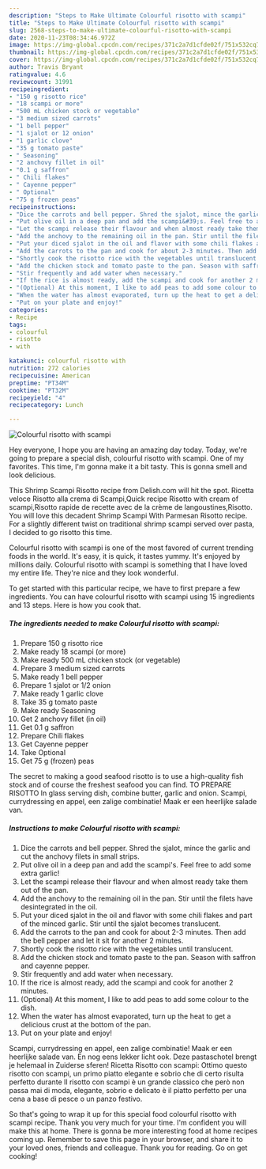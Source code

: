 ```yaml
---
description: "Steps to Make Ultimate Colourful risotto with scampi"
title: "Steps to Make Ultimate Colourful risotto with scampi"
slug: 2568-steps-to-make-ultimate-colourful-risotto-with-scampi
date: 2020-11-23T08:34:46.972Z
image: https://img-global.cpcdn.com/recipes/371c2a7d1cfde02f/751x532cq70/colourful-risotto-with-scampi-recipe-main-photo.jpg
thumbnail: https://img-global.cpcdn.com/recipes/371c2a7d1cfde02f/751x532cq70/colourful-risotto-with-scampi-recipe-main-photo.jpg
cover: https://img-global.cpcdn.com/recipes/371c2a7d1cfde02f/751x532cq70/colourful-risotto-with-scampi-recipe-main-photo.jpg
author: Travis Bryant
ratingvalue: 4.6
reviewcount: 31991
recipeingredient:
- "150 g risotto rice"
- "18 scampi or more"
- "500 mL chicken stock or vegetable"
- "3 medium sized carrots"
- "1 bell pepper"
- "1 sjalot or 12 onion"
- "1 garlic clove"
- "35 g tomato paste"
- " Seasoning"
- "2 anchovy fillet in oil"
- "0.1 g saffron"
- " Chili flakes"
- " Cayenne pepper"
- " Optional"
- "75 g frozen peas"
recipeinstructions:
- "Dice the carrots and bell pepper. Shred the sjalot, mince the garlic and cut the anchovy filets in small strips."
- "Put olive oil in a deep pan and add the scampi&#39;s. Feel free to add some extra garlic!"
- "Let the scampi release their flavour and when almost ready take them out of the pan."
- "Add the anchovy to the remaining oil in the pan. Stir until the filets have desintegrated in the oil."
- "Put your diced sjalot in the oil and flavor with some chili flakes and part of the minced garlic. Stir until the sjalot becomes translucent."
- "Add the carrots to the pan and cook for about 2-3 minutes. Then add the bell pepper and let it sit for another 2 minutes."
- "Shortly cook the risotto rice with the vegetables until translucent."
- "Add the chicken stock and tomato paste to the pan. Season with saffron and cayenne pepper."
- "Stir frequently and add water when necessary."
- "If the rice is almost ready, add the scampi and cook for another 2 minutes."
- "(Optional) At this moment, I like to add peas to add some colour to the dish."
- "When the water has almost evaporated, turn up the heat to get a delicious crust at the bottom of the pan."
- "Put on your plate and enjoy!"
categories:
- Recipe
tags:
- colourful
- risotto
- with

katakunci: colourful risotto with 
nutrition: 272 calories
recipecuisine: American
preptime: "PT34M"
cooktime: "PT32M"
recipeyield: "4"
recipecategory: Lunch

---
```



![Colourful risotto with scampi](https://img-global.cpcdn.com/recipes/371c2a7d1cfde02f/751x532cq70/colourful-risotto-with-scampi-recipe-main-photo.jpg)

Hey everyone, I hope you are having an amazing day today. Today, we're going to prepare a special dish, colourful risotto with scampi. One of my favorites. This time, I'm gonna make it a bit tasty. This is gonna smell and look delicious.

This Shrimp Scampi Risotto recipe from Delish.com will hit the spot. Ricetta veloce Risotto alla crema di Scampi,Quick recipe Risotto with cream of scampi,Risotto rapide de recette avec de la crème de langoustines,Risotto. You will love this decadent Shrimp Scampi With Parmesan Risotto recipe. For a slightly different twist on traditional shrimp scampi served over pasta, I decided to go risotto this time.

Colourful risotto with scampi is one of the most favored of current trending foods in the world. It's easy, it is quick, it tastes yummy. It's enjoyed by millions daily. Colourful risotto with scampi is something that I have loved my entire life. They're nice and they look wonderful.


To get started with this particular recipe, we have to first prepare a few ingredients. You can have colourful risotto with scampi using 15 ingredients and 13 steps. Here is how you cook that.

<!--inarticleads1-->

##### The ingredients needed to make Colourful risotto with scampi:

1. Prepare 150 g risotto rice
1. Make ready 18 scampi (or more)
1. Make ready 500 mL chicken stock (or vegetable)
1. Prepare 3 medium sized carrots
1. Make ready 1 bell pepper
1. Prepare 1 sjalot or 1/2 onion
1. Make ready 1 garlic clove
1. Take 35 g tomato paste
1. Make ready  Seasoning
1. Get 2 anchovy fillet (in oil)
1. Get 0.1 g saffron
1. Prepare  Chili flakes
1. Get  Cayenne pepper
1. Take  Optional
1. Get 75 g (frozen) peas


The secret to making a good seafood risotto is to use a high-quality fish stock and of course the freshest seafood you can find. TO PREPARE RISOTTO In glass serving dish, combine butter, garlic and onion. Scampi, currydressing en appel, een zalige combinatie! Maak er een heerlijke salade van. 

<!--inarticleads2-->

##### Instructions to make Colourful risotto with scampi:

1. Dice the carrots and bell pepper. Shred the sjalot, mince the garlic and cut the anchovy filets in small strips.
1. Put olive oil in a deep pan and add the scampi&#39;s. Feel free to add some extra garlic!
1. Let the scampi release their flavour and when almost ready take them out of the pan.
1. Add the anchovy to the remaining oil in the pan. Stir until the filets have desintegrated in the oil.
1. Put your diced sjalot in the oil and flavor with some chili flakes and part of the minced garlic. Stir until the sjalot becomes translucent.
1. Add the carrots to the pan and cook for about 2-3 minutes. Then add the bell pepper and let it sit for another 2 minutes.
1. Shortly cook the risotto rice with the vegetables until translucent.
1. Add the chicken stock and tomato paste to the pan. Season with saffron and cayenne pepper.
1. Stir frequently and add water when necessary.
1. If the rice is almost ready, add the scampi and cook for another 2 minutes.
1. (Optional) At this moment, I like to add peas to add some colour to the dish.
1. When the water has almost evaporated, turn up the heat to get a delicious crust at the bottom of the pan.
1. Put on your plate and enjoy!


Scampi, currydressing en appel, een zalige combinatie! Maak er een heerlijke salade van. En nog eens lekker licht ook. Deze pastaschotel brengt je helemaal in Zuiderse sferen! Ricetta Risotto con scampi: Ottimo questo risotto con scampi, un primo piatto elegante e sobrio che di certo risulta perfetto durante Il risotto con scampi è un grande classico che però non passa mai di moda, elegante, sobrio e delicato è il piatto perfetto per una cena a base di pesce o un panzo festivo. 

So that's going to wrap it up for this special food colourful risotto with scampi recipe. Thank you very much for your time. I'm confident you will make this at home. There is gonna be more interesting food at home recipes coming up. Remember to save this page in your browser, and share it to your loved ones, friends and colleague. Thank you for reading. Go on get cooking!
